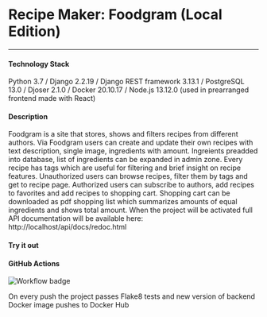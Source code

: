 # Recipe Maker: Foodgram (Local Edition) #

---
#### Technology Stack ####
Python 3.7 / Django 2.2.19 / Django REST framework 3.13.1 / PostgreSQL 13.0 / Djoser 2.1.0 / Docker 20.10.17 / Node.js 13.12.0 (used in prearranged frontend made with React)
#### Description ####
Foodgram is a site that stores, shows and filters recipes from different authors. Via Foodgram users can create and update their own recipes with text description, single image, ingredients with amount. Ingreients preadded into database, list of ingredients can be expanded in admin zone. Every recipe has tags which are useful for filtering and brief insight on recipe features. Unauthorized users can browse recipes, filter them by tags and get to recipe page. Authorized users can subscribe to authors, add recipes to favorites and add recipes to shopping cart. Shopping cart can be downloaded as pdf shopping list which summarizes amounts of equal ingredients and shows total amount. When the project will be activated full API documentation will be available here: http://localhost/api/docs/redoc.html
#### Try it out ####

#### GitHub Actions ####
![Workflow badge](https://github.com/Immalakhovskii/recipe-maker-local/actions/workflows/foodgram_workflow.yml/badge.svg?event=push)  

On every push the project passes Flake8 tests and new version of backend Docker image pushes to Docker Hub